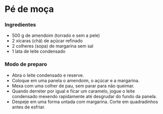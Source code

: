# Pé de moça

### Ingredientes

- 500 g de amendoim (torrado e sem a pele)
- 2 xícaras (chá) de açúcar refinado
- 2 colheres (sopa) de margarina sem sal
- 1 lata de leite condensado



### Modo de preparo

- Abra o leite condensado e reserve.
- Coloque em uma panela o amendoim, o açúcar e a margarina.
- Mexa com uma colher de pau, sem parar para não queimar.
- Quando derreter por igual e ficar um caramelo, jogue o leite condensado mexendo rapidamente até desgrudar do fundo da panela.
- Despeje em uma forma untada com margarina. Corte em quadradinhos antes de esfriar.









